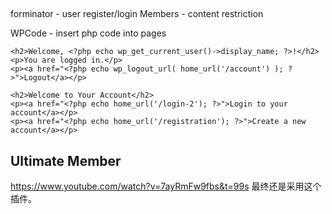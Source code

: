 ## 
forminator - user register/login
Members - content restriction

WPCode - insert php code into pages






<?php if ( is_user_logged_in() ): ?>
    <h2>Welcome, <?php echo wp_get_current_user()->display_name; ?>!</h2>
    <p>You are logged in.</p>
    <p><a href="<?php echo wp_logout_url( home_url('/account') ); ?>">Logout</a></p>
<?php else: ?>
    <h2>Welcome to Your Account</h2>
    <p><a href="<?php echo home_url('/login-2'); ?>">Login to your account</a></p>
    <p><a href="<?php echo home_url('/registration'); ?>">Create a new account</a></p>
<?php endif; ?>


## Ultimate Member
https://www.youtube.com/watch?v=7ayRmFw9fbs&t=99s
最终还是采用这个插件。


